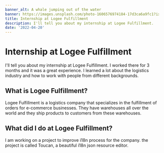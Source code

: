 ```yaml
---
banner_alt: A whale jumping out of the water
banner: https://images.unsplash.com/photo-1606576974184-17d3ca6a9fc1?ixlib=rb-4.0.3&ixid=M3wxMjA3fDB8MHxwaG90by1wYWdlfHx8fGVufDB8fHx8fA%3D%3D&auto=format&fit=crop&w=1032&q=80
title: Internship at Logee Fulfillment
description: I'll tell you about my internship at Logee Fulfillment.
date: '2022-04-20'
---
```


# Internship at Logee Fulfillment

I'll tell you about my internship at Logee Fulfillment. I worked there for 3 months and it was a great experience. I learned a lot about the logistics industry and how to work with people from different backgrounds.

## What is Logee Fulfillment?

Logee Fulfillment is a logistics company that specializes in the fulfillment of orders for e-commerce businesses. They have warehouses all over the world and they ship products to customers from these warehouses.

## What did I do at Logee Fulfillment?

I am working on a project to improve i18n process for the company. the project is called Toucan, a beautiful i18n json resource editor.

 
